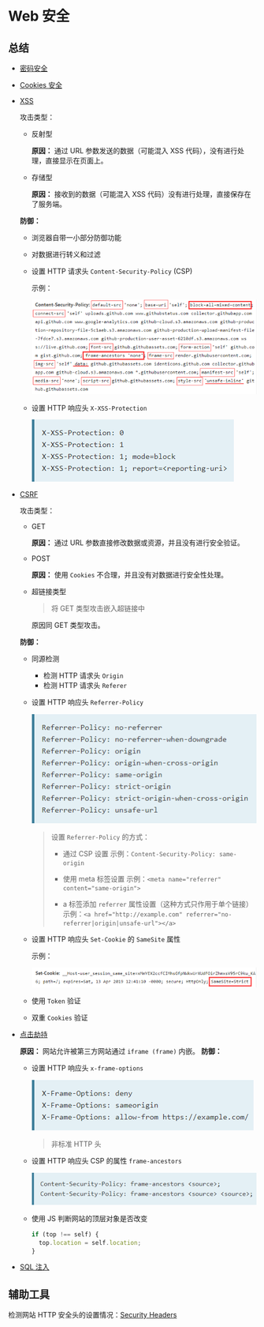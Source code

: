 # Web 安全

## 总结

- [密码安全](https://github.com/liuyib/study-note/tree/master/Web%E5%AE%89%E5%85%A8/%E5%AF%86%E7%A0%81%E5%AE%89%E5%85%A8)
- [Cookies 安全](https://github.com/liuyib/study-note/tree/master/Web%E5%AE%89%E5%85%A8/Cookies%E5%AE%89%E5%85%A8)
- [XSS](https://github.com/liuyib/study-note/tree/master/Web%E5%AE%89%E5%85%A8/XSS)

  攻击类型：

  - 反射型

    **原因：** 通过 URL 参数发送的数据（可能混入 XSS 代码），没有进行处理，直接显示在页面上。

  - 存储型

    **原因：** 接收到的数据（可能混入 XSS 代码）没有进行处理，直接保存在了服务端。

  **防御：**

  - 浏览器自带一小部分防御功能
  - 对数据进行转义和过滤
  - 设置 HTTP 请求头 `Content-Security-Policy` (CSP)

    示例：

    ![github_csp_example](./XSS/imgs/github_csp_example.png)

  - 设置 HTTP 响应头 `X-XSS-Protection`

    ![x-xss-protection](https://raw.githubusercontent.com/liuyib/picBed/master/Web%E5%AE%89%E5%85%A8/x-xss-protection.png)

- [CSRF](https://github.com/liuyib/study-note/tree/master/Web%E5%AE%89%E5%85%A8/CSRF)

  攻击类型：

  - GET

    **原因：** 通过 URL 参数直接修改数据或资源，并且没有进行安全验证。

  - POST

    **原因：** 使用 `Cookies` 不合理，并且没有对数据进行安全性处理。

  - 超链接类型

    > 将 GET 类型攻击嵌入超链接中

    原因同 GET 类型攻击。

  **防御：**

  - 同源检测

    - 检测 HTTP 请求头 `Origin`
    - 检测 HTTP 请求头 `Referer`

  - 设置 HTTP 响应头 `Referrer-Policy`

    ![referer_policy](./CSRF/imgs/referer_policy.png)

    > 设置 `Referrer-Policy` 的方式：
    >
    > - 通过 CSP 设置
    >   示例：`Content-Security-Policy: same-origin`
    >
    > - 使用 meta 标签设置
    >   示例：`<meta name="referrer" content="same-origin">`
    >
    > - a 标签添加 `referrer` 属性设置（这种方式只作用于单个链接）
    >   示例：`<a href="http://example.com" referrer="no-referrer|origin|unsafe-url"></a>`

  - 设置 HTTP 响应头 `Set-Cookie` 的 `SameSite` 属性

    示例：

    ![github_same_site](https://raw.githubusercontent.com/liuyib/picBed/master/Web%E5%AE%89%E5%85%A8/github_same_site.png)

  - 使用 `Token` 验证
  - 双重 `Cookies` 验证

- [点击劫持](https://github.com/liuyib/study-note/tree/master/Web%E5%AE%89%E5%85%A8/%E7%82%B9%E5%87%BB%E5%8A%AB%E6%8C%81)

  **原因：** 网站允许被第三方网站通过 `iframe (frame)` 内嵌。
  **防御：**

  - 设置 HTTP 响应头 `x-frame-options`

    ![x-frame-options](https://raw.githubusercontent.com/liuyib/picBed/master/Web%E5%AE%89%E5%85%A8/x-frame-options.png)

    > 非标准 HTTP 头

  - 设置 HTTP 响应头 CSP 的属性 `frame-ancestors`

    ![frame-ancestors](https://raw.githubusercontent.com/liuyib/picBed/master/Web%E5%AE%89%E5%85%A8/frame-ancestors.png)

  - 使用 JS 判断网站的顶层对象是否改变

    ```js
    if (top !== self) {
      top.location = self.location;
    }
    ```

- [SQL 注入](https://github.com/liuyib/study-note/tree/master/Web%E5%AE%89%E5%85%A8/SQL%E6%B3%A8%E5%85%A5)

## 辅助工具

检测网站 HTTP 安全头的设置情况：[Security Headers](https://securityheaders.com/)
